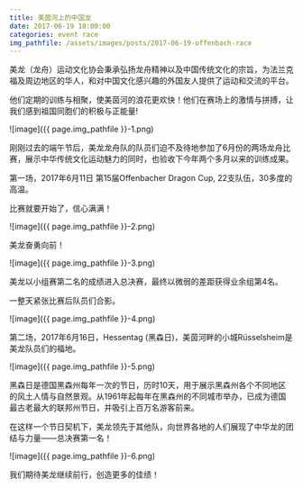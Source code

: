 ```yaml
---
title: 美茵河上的中国龙
date: 2017-06-19 18:00:00
categories: event race
img_pathfile: /assets/images/posts/2017-06-19-offenbach-race
---
```



美龙（龙舟）运动文化协会秉承弘扬龙舟精神以及中国传统文化的宗旨，为法兰克福及周边地区的华人，和对中国文化感兴趣的外国友人提供了运动和交流的平台。

他们定期的训练与相聚，使美茵河的浪花更欢快！他们在赛场上的激情与拼搏，让我们感到祖国同胞们的积极与正能量!

![image]({{ page.img_pathfile }}-1.png)

刚刚过去的端午节后，美龙龙舟队的队员们迫不及待地参加了6月份的两场龙舟比赛，展示中华传统文化运动魅力的同时，也验收下今年两个多月以来的训练成果。

第一场，2017年6月11日 第15届Offenbacher Dragon Cup, 22支队伍，30多度的高温。

比赛就要开始了，信心满满！

![image]({{ page.img_pathfile }}-2.png)

美龙奋勇向前！

![image]({{ page.img_pathfile }}-3.png)

美龙以小组赛第二名的成绩进入总决赛，最终以微弱的差距获得业余组第4名。

一整天紧张比赛后队员们合影。

![image]({{ page.img_pathfile }}-4.png)

第二场，2017年6月16日，Hessentag (黑森日)，美茵河畔的小城Rüsselsheim是美龙队员们的福地。

![image]({{ page.img_pathfile }}-5.png)

黑森日是德国黑森州每年一次的节日，历时10天，用于展示黑森州各个不同地区的风土人情与自然景观。从1961年起每年在黑森州的不同城市举办，已成为德国最古老最大的联邦州节日，并吸引上百万名游客前来。

在这样一个节日契机下，美龙领先于其他队，向世界各地的人们展现了中华龙的团结与力量——总决赛第一名！

![image]({{ page.img_pathfile }}-6.png)

我们期待美龙继续前行，创造更多的佳绩！
